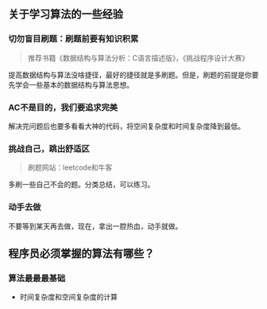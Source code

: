 ## 关于学习算法的一些经验

### 切勿盲目刷题：刷题前要有知识积累

> 推荐书籍《数据结构与算法分析：C语言描述版》，《挑战程序设计大赛》

提高数据结构与算法没啥捷径，最好的捷径就是多刷题。但是，刷题的前提是你要先学会一些基本的数据结构与算法思想。

### AC不是目的，我们要追求完美

解决完问题后也要多看看大神的代码，将空间复杂度和时间复杂度降到最低。

### 挑战自己，跳出舒适区

> 刷题网站：leetcode和牛客

多刷一些自己不会的题。分类总结，可以练习。

### 动手去做

不要等到某天再去做，现在，拿出一腔热血，动手就做。

## 程序员必须掌握的算法有哪些？

### 算法最最最基础

- 时间复杂度和空间复杂度的计算